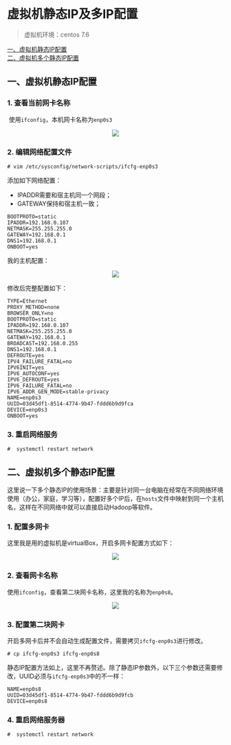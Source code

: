 # 虚拟机静态IP及多IP配置

>  虚拟机环境：centos 7.6



<nav>
<a href="#一虚拟机静态IP配置">一、虚拟机静态IP配置</a><br/>
<a href="#二虚拟机多个静态IP配置">二、虚拟机多个静态IP配置</a><br/>
</nav>



## 一、虚拟机静态IP配置

### 1. 查看当前网卡名称

​	使用`ifconfig`，本机网卡名称为`enp0s3`

<div align="center"> <img src="https://github.com/heibaiying/BigData-Notes/blob/master/pictures/en0s3.png"/> </div>

### 2. 编辑网络配置文件

```shell
# vim /etc/sysconfig/network-scripts/ifcfg-enp0s3
```

添加如下网络配置：

+ IPADDR需要和宿主机同一个网段；
+ GATEWAY保持和宿主机一致；

```properties
BOOTPROTO=static
IPADDR=192.168.0.107
NETMASK=255.255.255.0
GATEWAY=192.168.0.1
DNS1=192.168.0.1
ONBOOT=yes
```

我的主机配置：

<div align="center"> <img  src="https://github.com/heibaiying/BigData-Notes/blob/master/pictures/ipconfig.png"/> </div>

修改后完整配置如下：

```properties
TYPE=Ethernet
PROXY_METHOD=none
BROWSER_ONLY=no
BOOTPROTO=static
IPADDR=192.168.0.107
NETMASK=255.255.255.0
GATEWAY=192.168.0.1
BROADCAST=192.168.0.255
DNS1=192.168.0.1
DEFROUTE=yes
IPV4_FAILURE_FATAL=no
IPV6INIT=yes
IPV6_AUTOCONF=yes
IPV6_DEFROUTE=yes
IPV6_FAILURE_FATAL=no
IPV6_ADDR_GEN_MODE=stable-privacy
NAME=enp0s3
UUID=03d45df1-8514-4774-9b47-fddd6b9d9fca
DEVICE=enp0s3
ONBOOT=yes
```

### 3. 重启网络服务

```shell
#  systemctl restart network
```



## 二、虚拟机多个静态IP配置

这里说一下多个静态IP的使用场景：主要是针对同一台电脑在经常在不同网络环境使用（办公，家庭，学习等），配置好多个IP后，在`hosts`文件中映射到同一个主机名，这样在不同网络中就可以直接启动Hadoop等软件。

### 1. 配置多网卡

这里我是用的虚拟机是virtualBox，开启多网卡配置方式如下：

<div align="center"> <img  src="https://github.com/heibaiying/BigData-Notes/blob/master/pictures/virtualbox-multi-network.png"/> </div>

### 2. 查看网卡名称

使用`ifconfig`，查看第二块网卡名称，这里我的名称为`enp0s8`。

<div align="center"> <img  src="https://github.com/heibaiying/BigData-Notes/blob/master/pictures/mutli-net-ip.png"/> </div>

### 3. 配置第二块网卡

开启多网卡后并不会自动生成配置文件，需要拷贝`ifcfg-enp0s3`进行修改。

```shell
# cp ifcfg-enp0s3 ifcfg-enp0s8
```

静态IP配置方法如上，这里不再赘述。除了静态IP参数外，以下三个参数还需要修改，UUID必须与`ifcfg-enp0s3`中的不一样：

```properties
NAME=enp0s8
UUID=03d45df1-8514-4774-9b47-fddd6b9d9fcb
DEVICE=enp0s8
```

### 4. 重启网络服务器

```shell
#  systemctl restart network
```

